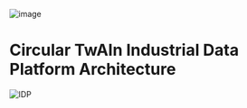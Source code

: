 ![image](https://github.com/Engineering-Research-and-Development/circular-twain_industrial_data_platform/assets/103200695/48c05e6d-ccbc-488f-97f9-bce4cbde07f2)


# Circular TwAIn Industrial Data Platform Architecture

![IDP](https://github.com/Engineering-Research-and-Development/circular-twain_industrial_data_platform/assets/103200695/27948e3e-a1ec-4abd-8a53-077374c2fe80)
